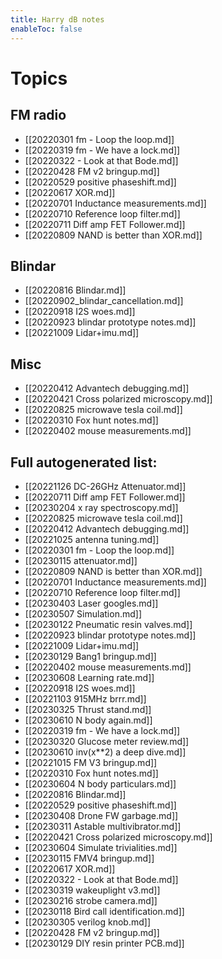 ```yaml
---
title: Harry dB notes
enableToc: false
---
```


# Topics
## FM radio

- [[20220301 fm - Loop the loop.md]]
- [[20220319 fm -  We have a lock.md]]
- [[20220322 - Look at that Bode.md]]
- [[20220428 FM v2 bringup.md]]
- [[20220529 positive phaseshift.md]]
- [[20220617 XOR.md]]
- [[20220701 Inductance measurements.md]]
- [[20220710 Reference loop filter.md]]
- [[20220711 Diff amp FET Follower.md]]
- [[20220809 NAND is better than XOR.md]]

## Blindar
- [[20220816 Blindar.md]]
- [[20220902_blindar_cancellation.md]]
- [[20220918 I2S woes.md]]
- [[20220923 blindar prototype notes.md]]
- [[20221009 Lidar+imu.md]]

## Misc
- [[20220412 Advantech debugging.md]]
- [[20220421 Cross polarized microscopy.md]]
- [[20220825 microwave tesla coil.md]]
- [[20220310 Fox hunt notes.md]]
- [[20220402 mouse measurements.md]]

## Full autogenerated list:

- [[20221126 DC-26GHz Attenuator.md]]
- [[20220711 Diff amp FET Follower.md]]
- [[20230204 x ray spectroscopy.md]]
- [[20220825 microwave tesla coil.md]]
- [[20220412 Advantech debugging.md]]
- [[20221025 antenna tuning.md]]
- [[20220301 fm - Loop the loop.md]]
- [[20230115 attenuator.md]]
- [[20220809 NAND is better than XOR.md]]
- [[20220701 Inductance measurements.md]]
- [[20220710 Reference loop filter.md]]
- [[20230403 Laser googles.md]]
- [[20230507 Simulation.md]]
- [[20230122 Pneumatic resin valves.md]]
- [[20220923 blindar prototype notes.md]]
- [[20221009 Lidar+imu.md]]
- [[20230129 Bang1 bringup.md]]
- [[20220402 mouse measurements.md]]
- [[20230608 Learning rate.md]]
- [[20220918 I2S woes.md]]
- [[20221103 915MHz brrr.md]]
- [[20230325 Thrust stand.md]]
- [[20230610 N body again.md]]
- [[20220319 fm -  We have a lock.md]]
- [[20230320 Glucose meter review.md]]
- [[20230610 inv(x**2) a deep dive.md]]
- [[20221015 FM V3 bringup.md]]
- [[20220310 Fox hunt notes.md]]
- [[20230604 N body particulars.md]]
- [[20220816 Blindar.md]]
- [[20220529 positive phaseshift.md]]
- [[20230408 Drone FW garbage.md]]
- [[20230311 Astable multivibrator.md]]
- [[20220421 Cross polarized microscopy.md]]
- [[20230604 Simulate trivialities.md]]
- [[20230115 FMV4 bringup.md]]
- [[20220617 XOR.md]]
- [[20220322 - Look at that Bode.md]]
- [[20230319 wakeuplight v3.md]]
- [[20230216 strobe camera.md]]
- [[20230118 Bird call identification.md]]
- [[20230305 verilog knob.md]]
- [[20220428 FM v2 bringup.md]]
- [[20230129 DIY resin printer  PCB.md]]
